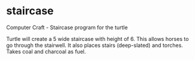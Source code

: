 # staircase
Computer Craft - Staircase program for the turtle

Turtle will create a 5 wide staircase with height of 6. This allows horses to go through the stairwell. 
It also places stairs (deep-slated) and torches. Takes coal and charcoal as fuel.

